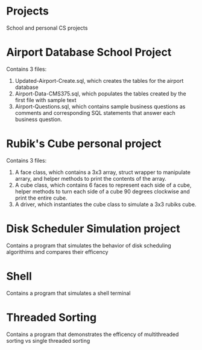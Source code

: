 # Projects
School and personal CS projects
# Airport Database School Project
Contains 3 files:
1. Updated-Airport-Create.sql, which creates the tables for the airport database
2. Airport-Data-CMS375.sql, which populates the tables created by the first file with sample text
3. Airport-Questions.sql, which contains sample business questions as comments and corresponding SQL statements that answer each business question.
# Rubik's Cube personal project
Contains 3 files: 
1. A face class, which contains a 3x3 array, struct wrapper to manipulate arrary, and helper methods to print the contents of the array.
2. A cube class, which contains 6 faces to represent each side of a cube, helper methods to turn each side of a cube 90 degrees clockwise and print the entire cube.
3. A driver, which instantiates the cube class to simulate a 3x3 rubiks cube.
# Disk Scheduler Simulation project
Contains a program that simulates the behavior of disk scheduling algorithims and compares their efficency
# Shell
Contains a program that simulates a shell terminal
# Threaded Sorting
Contains a program that demonstrates the efficency of multithreaded sorting vs single threaded sorting


